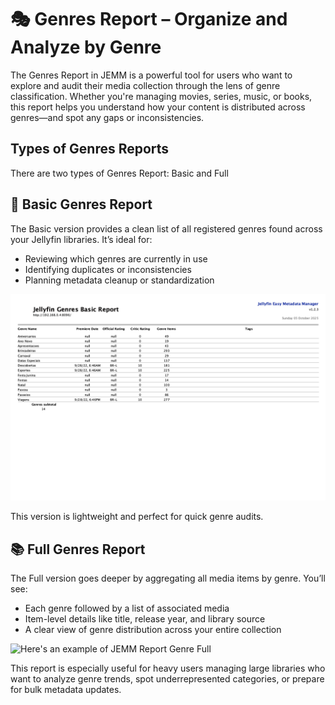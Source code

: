 # 🎭 Genres Report – Organize and Analyze by Genre #

The Genres Report in JEMM is a powerful tool for users who want to explore and audit their media collection through the lens of genre classification. Whether you're managing movies, series, music, or books, this report helps you understand how your content is distributed across genres—and spot any gaps or inconsistencies.

## Types of Genres Reports ##

There are two types of Genres Report: Basic and Full

## 🧾 Basic Genres Report ##

The Basic version provides a clean list of all registered genres found across your Jellyfin libraries. It’s ideal for:

- Reviewing which genres are currently in use
- Identifying duplicates or inconsistencies
- Planning metadata cleanup or standardization

![Here's an example of JEMM Report Genre Basic](https://github.com/CesarBianchi/JellyfinEasyMetadataManager/blob/main/mkdocs/jemmdocs/docs/images/ReportGenresBasic.png?raw=true)

This version is lightweight and perfect for quick genre audits.

## 📚 Full Genres Report ##

The Full version goes deeper by aggregating all media items by genre. You’ll see:

- Each genre followed by a list of associated media
- Item-level details like title, release year, and library source
- A clear view of genre distribution across your entire collection

![Here's an example of JEMM Report Genre Full](https://github.com/CesarBianchi/JellyfinEasyMetadataManager/blob/main/mkdocs/jemmdocs/docs/images/ReportGenresFull.png?raw=true)

This report is especially useful for heavy users managing large libraries who want to analyze genre trends, spot underrepresented categories, or prepare for bulk metadata updates.